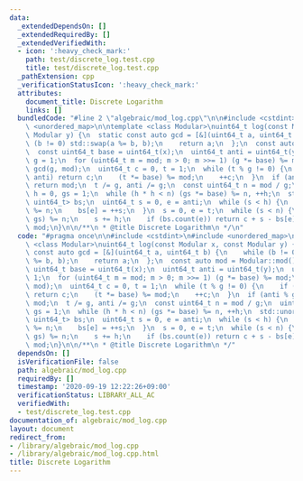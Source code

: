 ```yaml
---
data:
  _extendedDependsOn: []
  _extendedRequiredBy: []
  _extendedVerifiedWith:
  - icon: ':heavy_check_mark:'
    path: test/discrete_log.test.cpp
    title: test/discrete_log.test.cpp
  _pathExtension: cpp
  _verificationStatusIcon: ':heavy_check_mark:'
  attributes:
    document_title: Discrete Logarithm
    links: []
  bundledCode: "#line 2 \"algebraic/mod_log.cpp\"\n\n#include <cstdint>\n#include\
    \ <unordered_map>\n\ntemplate <class Modular>\nuint64_t log(const Modular x, const\
    \ Modular y) {\n  static const auto gcd = [&](uint64_t a, uint64_t b) {\n    while\
    \ (b != 0) std::swap(a %= b, b);\n    return a;\n  };\n  const auto mod = Modular::mod();\n\
    \  const uint64_t base = uint64_t(x);\n  uint64_t anti = uint64_t(y);\n  uint64_t\
    \ g = 1;\n  for (uint64_t m = mod; m > 0; m >>= 1) (g *= base) %= mod;\n  g =\
    \ gcd(g, mod);\n  uint64_t c = 0, t = 1;\n  while (t % g != 0) {\n    if (t ==\
    \ anti) return c;\n    (t *= base) %= mod;\n    ++c;\n  }\n  if (anti % g != 0)\
    \ return mod;\n  t /= g, anti /= g;\n  const uint64_t n = mod / g;\n  uint64_t\
    \ h = 0, gs = 1;\n  while (h * h < n) (gs *= base) %= n, ++h;\n  std::unordered_map<uint64_t,\
    \ uint64_t> bs;\n  uint64_t s = 0, e = anti;\n  while (s < h) {\n    (e *= base)\
    \ %= n;\n    bs[e] = ++s;\n  }\n  s = 0, e = t;\n  while (s < n) {\n    (e *=\
    \ gs) %= n;\n    s += h;\n    if (bs.count(e)) return c + s - bs[e];\n  }\n  return\
    \ mod;\n}\n\n/**\n * @title Discrete Logarithm\n */\n"
  code: "#pragma once\n\n#include <cstdint>\n#include <unordered_map>\n\ntemplate\
    \ <class Modular>\nuint64_t log(const Modular x, const Modular y) {\n  static\
    \ const auto gcd = [&](uint64_t a, uint64_t b) {\n    while (b != 0) std::swap(a\
    \ %= b, b);\n    return a;\n  };\n  const auto mod = Modular::mod();\n  const\
    \ uint64_t base = uint64_t(x);\n  uint64_t anti = uint64_t(y);\n  uint64_t g =\
    \ 1;\n  for (uint64_t m = mod; m > 0; m >>= 1) (g *= base) %= mod;\n  g = gcd(g,\
    \ mod);\n  uint64_t c = 0, t = 1;\n  while (t % g != 0) {\n    if (t == anti)\
    \ return c;\n    (t *= base) %= mod;\n    ++c;\n  }\n  if (anti % g != 0) return\
    \ mod;\n  t /= g, anti /= g;\n  const uint64_t n = mod / g;\n  uint64_t h = 0,\
    \ gs = 1;\n  while (h * h < n) (gs *= base) %= n, ++h;\n  std::unordered_map<uint64_t,\
    \ uint64_t> bs;\n  uint64_t s = 0, e = anti;\n  while (s < h) {\n    (e *= base)\
    \ %= n;\n    bs[e] = ++s;\n  }\n  s = 0, e = t;\n  while (s < n) {\n    (e *=\
    \ gs) %= n;\n    s += h;\n    if (bs.count(e)) return c + s - bs[e];\n  }\n  return\
    \ mod;\n}\n\n/**\n * @title Discrete Logarithm\n */"
  dependsOn: []
  isVerificationFile: false
  path: algebraic/mod_log.cpp
  requiredBy: []
  timestamp: '2020-09-19 12:22:26+09:00'
  verificationStatus: LIBRARY_ALL_AC
  verifiedWith:
  - test/discrete_log.test.cpp
documentation_of: algebraic/mod_log.cpp
layout: document
redirect_from:
- /library/algebraic/mod_log.cpp
- /library/algebraic/mod_log.cpp.html
title: Discrete Logarithm
---
```

